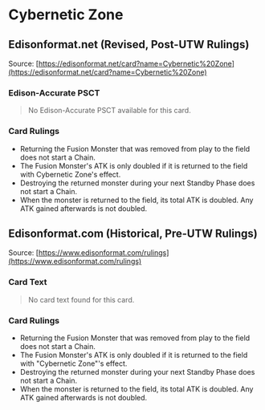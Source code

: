 # Cybernetic Zone

## Edisonformat.net (Revised, Post-UTW Rulings)

Source: [https://edisonformat.net/card?name=Cybernetic%20Zone](https://edisonformat.net/card?name=Cybernetic%20Zone)

### Edison-Accurate PSCT

> No Edison-Accurate PSCT available for this card.

### Card Rulings

*   Returning the Fusion Monster that was removed from play to the field does not start a Chain.
*   The Fusion Monster's ATK is only doubled if it is returned to the field with Cybernetic Zone's effect.
*   Destroying the returned monster during your next Standby Phase does not start a Chain.
*   When the monster is returned to the field, its total ATK is doubled. Any ATK gained afterwards is not doubled.


## Edisonformat.com (Historical, Pre-UTW Rulings)

Source: [https://www.edisonformat.com/rulings](https://www.edisonformat.com/rulings)

### Card Text

> No card text found for this card.

### Card Rulings

*   Returning the Fusion Monster that was removed from play to the field does not start a Chain.
*   The Fusion Monster's ATK is only doubled if it is returned to the field with "Cybernetic Zone"'s effect.
*   Destroying the returned monster during your next Standby Phase does not start a Chain.
*   When the monster is returned to the field, its total ATK is doubled. Any ATK gained afterwards is not doubled.


